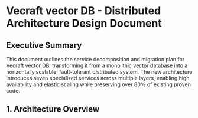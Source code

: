 # Vecraft vector DB - Distributed Architecture Design Document

## Executive Summary

This document outlines the service decomposition and migration plan for Vecraft vector DB, transforming it from a monolithic vector database into a horizontally scalable, fault-tolerant distributed system. The new architecture introduces seven specialized services across multiple layers, enabling high availability and elastic scaling while preserving over 80% of existing proven code.

## 1. Architecture Overview
